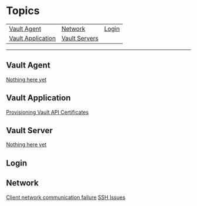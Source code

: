# Topics

<table>
  <tr>
    <td><a href=#Vault-Agent>Vault Agent</a></td>
    <td><a href=#Network>Network</a></td>
    <td><a href=#Login>Login</a></td>
  </tr>
  <tr>
    <td><a href=#Vault-Servers>Vault Application</a></td>
    <td><a href=#Vault-Servers>Vault Servers</a></td>
  </tr>
</table>

***

## Vault Agent
[Nothing here yet](#Nothing-here-yet)

## Vault Application
[Provisioning Vault API Certificates](../wiki/KB:-Provisioning-Vault-API-Certificate)

## Vault Server
[Nothing here yet](#Nothing-here-yet)

## Login

## Network
[Client network communication failure](../wiki/KB:-Network-Communication-Failure)
[SSH Issues](../wiki/KB:-SSH-Issues.md)
